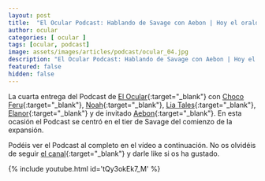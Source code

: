```yaml
---
layout: post
title:  "El Ocular Podcast: Hablando de Savage con Aebon | Hoy el oraldine, sabor manzana"
author: ocular
categories: [ ocular ]
tags: [ocular, podcast]
image: assets/images/articles/podcast/ocular_04.jpg
description: "El Ocular Podcast: Hablando de Savage con Aebon | Hoy el oraldine, sabor manzana"
featured: false
hidden: false
---
```


La cuarta entrega del Podcast de [El Ocular](https://twitter.com/OcularEl){:target="_blank"} con [Choco Feru](https://twitter.com/ChocoFeru){:target="_blank"}, [Noah](https://twitter.com/Habeces4){:target="_blank"}, [Lia Tales](https://twitter.com/LiaTales_ffxiv){:target="_blank"}, [Elanor](https://twitter.com/trencapins){:target="_blank"} y de invitado [Aebon](https://twitter.com/IbonMGen){:target="_blank"}. En esta ocasión el Podcast se centró en el tier de Savage del comienzo de la expansión.

Podéis ver el Podcast al completo en el vídeo a continuación. No os olvidéis de seguir [el canal](https://www.youtube.com/channel/UC0Ncgc0JH3CtDMraAIrlGkQ){:target="_blank"} y darle like si os ha gustado.

{% include youtube.html id='tQy3okEk7_M' %}
